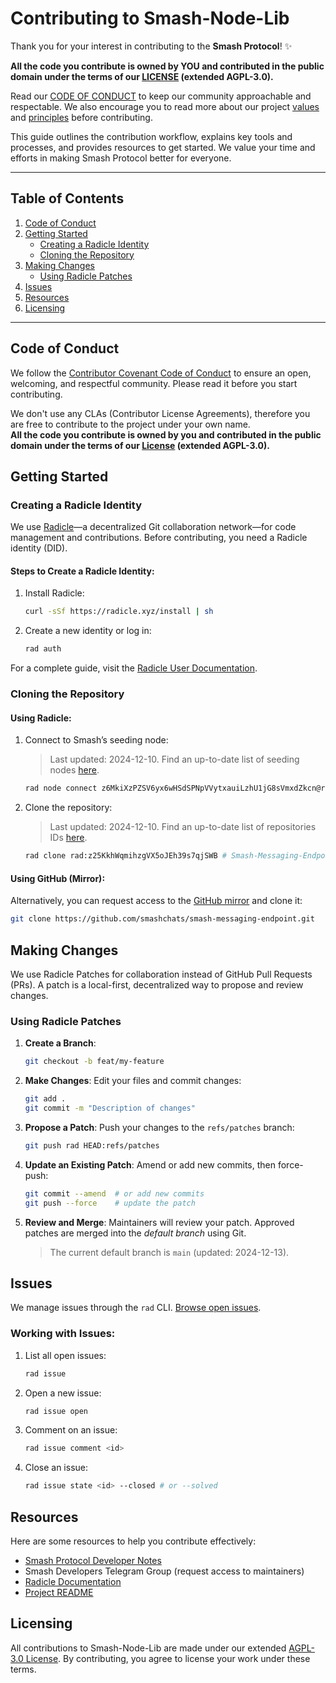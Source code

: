 # Contributing to Smash-Node-Lib

Thank you for your interest in contributing to the **Smash Protocol**! :sparkles:

**All the code you contribute is owned by YOU and contributed in the public domain under the terms of our [LICENSE](../LICENSE) (extended AGPL-3.0).**

Read our [CODE OF CONDUCT](./CODE_OF_CONDUCT.md) to keep our community approachable and respectable.
We also encourage you to read more about our project [values](https://dev.smashchats.com/Smash%20Values) and [principles](https://dev.smashchats.com/Smash%20Principles) before contributing.

This guide outlines the contribution workflow, explains key tools and processes, and provides resources to get started. We value your time and efforts in making Smash Protocol better for everyone.

<!-- TODO: issues from non-radicle contributors -->

---

## **Table of Contents**

1. [Code of Conduct](#code-of-conduct)
2. [Getting Started](#getting-started)
    - [Creating a Radicle Identity](#creating-a-radicle-identity)
    - [Cloning the Repository](#cloning-the-repository)
3. [Making Changes](#making-changes)
    - [Using Radicle Patches](#using-radicle-patches)
4. [Issues](#issues)
5. [Resources](#resources)
6. [Licensing](#licensing)

---

## **Code of Conduct**

We follow the [Contributor Covenant Code of Conduct](./CODE_OF_CONDUCT.md) to ensure an open, welcoming, and respectful community. Please read it before you start contributing.

We don't use any CLAs (Contributor License Agreements), therefore you are free to contribute to the project under your own name. <br>
**All the code you contribute is owned by you and contributed in the public domain under the terms of our [License](../LICENSE) (extended AGPL-3.0).**

## **Getting Started**

### Creating a Radicle Identity

We use [Radicle](https://radicle.xyz/)—a decentralized Git collaboration network—for code management and contributions. Before contributing, you need a Radicle identity (DID).

#### Steps to Create a Radicle Identity:

1. Install Radicle:
    ```bash
    curl -sSf https://radicle.xyz/install | sh
    ```
2. Create a new identity or log in:
    ```bash
    rad auth
    ```

For a complete guide, visit the [Radicle User Documentation](https://radicle.xyz/guides/user).

### Cloning the Repository

#### Using Radicle:

1. Connect to Smash’s seeding node:

    > Last updated: 2024-12-10.
    > Find an up-to-date list of seeding nodes [here](https://dev.smashchats.com/radicle%20seeding%20node).

    ```bash
    rad node connect z6MkiXzPZSV6yx6wHSdSPNpVVytxauiLzhU1jG8sVmxdZkcn@rad-node.smashchats.com:8778
    ```

2. Clone the repository:

    > Last updated: 2024-12-10.
    > Find an up-to-date list of repositories IDs [here](https://dev.smashchats.com/radicle%20repos).

    ```bash
    rad clone rad:z25KkhWqmihzgVX5oJEh39s7qjSWB # Smash-Messaging-Endpoint
    ```

#### Using GitHub (Mirror):

Alternatively, you can request access to the [GitHub mirror](https://github.com/smashchats/smash-messaging-endpoint) and clone it:

```bash
git clone https://github.com/smashchats/smash-messaging-endpoint.git
```

## **Making Changes**

We use Radicle Patches for collaboration instead of GitHub Pull Requests (PRs).
A patch is a local-first, decentralized way to propose and review changes.

### Using Radicle Patches

1. **Create a Branch**:

    ```bash
    git checkout -b feat/my-feature
    ```

2. **Make Changes**:
   Edit your files and commit changes:

    ```bash
    git add .
    git commit -m "Description of changes"
    ```

3. **Propose a Patch**:
   Push your changes to the `refs/patches` branch:

    ```bash
    git push rad HEAD:refs/patches
    ```

4. **Update an Existing Patch**:
   Amend or add new commits, then force-push:

    ```bash
    git commit --amend  # or add new commits
    git push --force    # update the patch
    ```

5. **Review and Merge**:
   Maintainers will review your patch.
   Approved patches are merged into the _default branch_ using Git.

    > The current default branch is `main` (updated: 2024-12-13).

## **Issues**

We manage issues through the `rad` CLI.
[Browse open issues](https://app.radicle.xyz/nodes/seed.radicle.garden/rad:z25KkhWqmihzgVX5oJEh39s7qjSWB/issues).

### Working with Issues:

1. List all open issues:
    ```bash
    rad issue
    ```
2. Open a new issue:
    ```bash
    rad issue open
    ```
3. Comment on an issue:
    ```bash
    rad issue comment <id>
    ```
4. Close an issue:
    ```bash
    rad issue state <id> --closed # or --solved
    ```

## **Resources**

Here are some resources to help you contribute effectively:

- [Smash Protocol Developer Notes](https://dev.smashchats.com/)
- Smash Developers Telegram Group (request access to maintainers)
- [Radicle Documentation](https://radicle.xyz/docs/)
- [Project README](../README.md)

## **Licensing**

All contributions to Smash-Node-Lib are made under our extended [AGPL-3.0 License](../LICENSE). By contributing, you agree to license your work under these terms.
